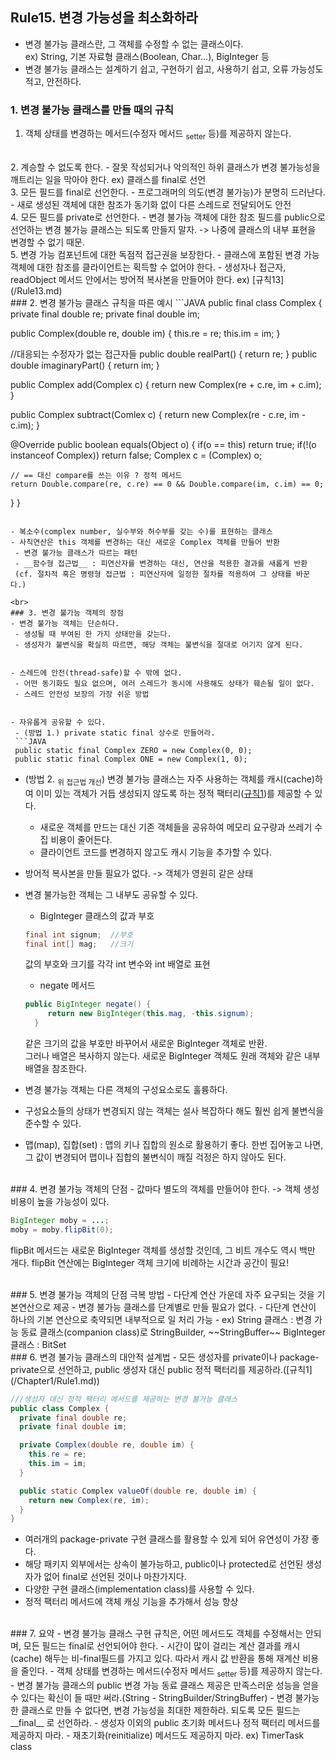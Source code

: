## Rule15. 변경 가능성을 최소화하라

- 변경 불가능 클래스란, 그 객체를 수정할 수 없는 클래스이다.  
  ex) String, 기본 자료형 클래스(Boolean, Char...), BigInteger 등
- 변경 불가능 클래스는 설계하기 쉽고, 구현하기 쉽고, 사용하기 쉽고, 오류 가능성도 적고, 안전하다.


### 1. 변경 불가능 클래스를 만들 때의 규칙
 1. 객체 상태를 변경하는 메서드(수정자 메서드 <sub>setter</sub> 등)를 제공하지 않는다.  
<br>
 2. 계승할 수 없도록 한다.
  - 잘못 작성되거나 악의적인 하위 클래스가 변경 불가능성을 깨트리는 일을 막아야 한다.  
  ex) 클래스를 final로 선언  
<br>
 3. 모든 필드를 final로 선언한다.
  - 프로그래머의 의도(변경 불가능)가 분명히 드러난다.
  - 새로 생성된 객체에 대한 참조가 동기화 없이 다른 스레드로 전달되어도 안전  
<br>
 4. 모든 필드를 private로 선언한다.
  - 변경 불가능 객체에 대한 참조 필드를 public으로 선언하는 변경 불가능 클래스는 되도록 만들지 말자.  
  -> 나중에 클래스의 내부 표현을 변경할 수 없기 때문.  
<br>
 5. 변경 가능 컴포넌트에 대한 독점적 접근권을 보장한다.
  - 클래스에 포함된 변경 가능 객체에 대한 참조를 클라이언트는 획득할 수 없어야 한다.
  - 생성자나 접근자, readObject 메서드 안에서는 방어적 복사본을 만들어야 한다. ex) [규칙13](/Rule13.md)  

<br>
### 2. 변경 불가능 클래스 규칙을 따른 예시
```JAVA
public final class Complex {
  private final double re;
  private final double im;

  public Complex(double re, double im) {
    this.re = re;
    this.im = im;
  }

  //대응되는 수정자가 없는 접근자들
  public double realPart() { return re; }
  public double imaginaryPart() { return im; }

  public Complex add(Complex c) {
    return new Complex(re + c.re, im + c.im);
  }

  public Complex subtract(Comlex c) {
    return new Complex(re - c.re, im - c.im);
  }

  @Override
  public boolean equals(Object o) {
    if(o == this) return true;
    if(!(o instanceof Complex)) return false;
    Complex c = (Complex) o;

    // == 대신 compare를 쓰는 이유 ? 정적 메서드
    return Double.compare(re, c.re) == 0 && Double.compare(im, c.im) == 0;
  }
}
```

- 복소수(complex number, 실수부와 허수부를 갖는 수)를 표현하는 클래스
- 사칙연산은 this 객체를 변경하는 대신 새로운 Complex 객체를 만들어 반환
 - 변경 불가능 클래스가 따르는 패턴
 - __함수형 접근법__ : 피연산자를 변경하는 대신, 연산을 적용한 결과를 새롭게 반환  
 (cf. 절차적 혹은 명령형 접근법 : 피연산자에 일정한 절차를 적용하여 그 상태를 바꾼다.)

<br>
### 3. 변경 불가능 객체의 장점
- 변경 불가능 객체는 단순하다.
 - 생성될 때 부여된 한 가지 상태만을 갖는다.
 - 생성자가 불변식을 확실히 따르면, 해당 객체는 불변식을 절대로 어기지 않게 된다.


- 스레드에 안전(thread-safe)할 수 밖에 없다.
 - 어떤 동기화도 필요 없으며, 여러 스레드가 동시에 사용해도 상태가 훼손될 일이 없다.
 - 스레드 안전성 보장의 가장 쉬운 방법


- 자유롭게 공유할 수 있다.
 - (방법 1.) private static final 상수로 만들어라.
 ```JAVA
 public static final Complex ZERO = new Complex(0, 0);
 public static final Complex ONE = new Complex(1, 0);
 ```

 - (방법 2. <sub>위 접근법 개선</sub>) 변경 불가능 클래스는 자주 사용하는 객체를 캐시(cache)하여 이미 있는 객체가 거듭 생성되지 않도록 하는 정적 팩터리([규칙1](/Chapter1/Rule1.md))를 제공할 수 있다.
   - 새로운 객체를 만드는 대신 기존 객체들을 공유하여 메모리 요구량과 쓰레기 수집 비용이 줄어든다.
   - 클라이언트 코드를 변경하지 않고도 캐시 기능을 추가할 수 있다.

 - 방어적 복사본을 만들 필요가 없다. -> 객체가 영원히 같은 상태


- 변경 불가능한 객체는 그 내부도 공유할 수 있다.
  - BigInteger 클래스의 값과 부호
  ```JAVA
  final int signum;  //부호
  final int[] mag;   //크기
  ```
   값의 부호와 크기를 각각 int 변수와 int 배열로 표현

  - negate 메서드
  ```JAVA
  public BigInteger negate() {
	   return new BigInteger(this.mag, -this.signum);
    }
  ```
   같은 크기의 값을 부호만 바꾸어서 새로운 BigInteger 객체로 반환.  
   그러나 배열은 복사하지 않는다. 새로운 BigInteger 객체도 원래 객체와 같은 내부 배열을 참조한다.


- 변경 불가능 객체는 다른 객체의 구성요소로도 훌륭하다.
 - 구성요소들의 상태가 변경되지 않는 객체는 설사 복잡하다 해도 훨씬 쉽게 불변식을 준수할 수 있다.
 - 맵(map), 집합(set) : 맵의 키나 집합의 원소로 활용하기 좋다. 한번 집어놓고 나면, 그 값이 변경되어 맵이나 집합의 불변식이 깨질 걱정은 하지 않아도 된다.

<br>
### 4. 변경 불가능 객체의 단점
- 값마다 별도의 객체를 만들어야 한다.  
-> 객체 생성 비용이 높을 가능성이 있다.

  ```JAVA
  BigInteger moby = ...;
  moby = moby.flipBit(0);
  ```

  flipBit 메서드는 새로운 BigInteger 객체를 생성할 것인데, 그 비트 개수도 역시 백만 개다.
  flipBit 연산에는 BigInteger 객체 크기에 비례하는 시간과 공간이 필요!

<br>
### 5. 변경 불가능 객체의 단점 극복 방법
- 다단계 연산 가운데 자주 요구되는 것을 기본연산으로 제공
 - 변경 불가능 클래스를 단계별로 만들 필요가 없다.
 - 다단계 연산이 하나의 기본 연산으로 축약되면 내부적으로 일 처리 가능
 - ex) String 클래스 : 변경 가능 동료 클래스(companion class)로 StringBuilder, ~~StringBuffer~~  
 BigInteger 클래스 : BitSet


<br>
### 6. 변경 불가능 클래스의 대안적 설계법
- 모든 생성자를 private이나 package-private으로 선언하고, public 생성자 대신 public 정적 팩터리를 제공하라.([규칙1](/Chapter1/Rule1.md))

  ```JAVA
  ///생성자 대신 정적 팩터리 메서드를 제공하는 변경 불가능 클래스
  public class Complex {
    private final double re;
    private final double im;

    private Complex(double re, double im) {
      this.re = re;
      this.im = im;
    }

    public static Complex valueOf(double re, double im) {
      return new Complex(re, im);
    }
  }
  ```

  - 여러개의 package-private 구현 클래스를 활용할 수 있게 되어 유연성이 가장 좋다.
  - 해당 패키지 외부에서는 상속이 불가능하고, public이나 protected로 선언된 생성자가 없어 final로 선언된 것이나 마찬가지다.
  - 다양한 구현 클래스(implementation class)를 사용할 수 있다.
  - 정적 팩터리 메서드에 객체 캐싱 기능을 추가해서 성능 향상


<br>
### 7. 요약
- 변경 불가능 클래스 구현 규칙은, 어떤 메서드도 객체를 수정해서는 안되며, 모든 필드는 final로 선언되어야 한다.
- 시간이 많이 걸리는 계산 결과를 캐시(cache) 해두는 비-final필드를 가지고 있다. 따라서 캐시 값 반환을 통해 재계산 비용을 줄인다.
- 객체 상태를 변경하는 메서드(수정자 메서드 <sub>setter</sub> 등)를 제공하지 않는다.
- 변경 불가능 클래스의 public 변경 가능 동료 클래스 제공은 만족스러운 성능을 얻을 수 있다는 확신이 들 때만 써라.(String - StringBuilder/StringBuffer)
- 변경 불가능한 클래스로 만들 수 없다면, 변경 가능성을 최대한 제한하라. 되도록 모든 필드는 __final__ 로 선언하라.
- 생성자 이외의 public 초기화 메서드나 정적 팩터리 메서드를 제공하지 마라.
- 재초기화(reinitialize) 메서드도 제공하지 마라. ex) TimerTask class
